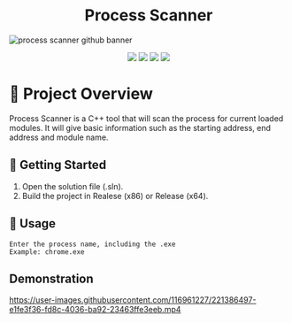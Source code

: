 <h1 align="center">Process Scanner</h1>

![process scanner github banner](https://user-images.githubusercontent.com/116961227/221389858-d7c6b97c-973d-4682-a850-a232e197d44b.png)  

<p align="center">
  <img src="https://camo.githubusercontent.com/24a30795e82acbe97d52679bad22f606eb8e81723c08bc271dbd6d9ff0ea7022/68747470733a2f2f696d672e736869656c64732e696f2f62616467652f6c616e67756167652d432532422532422d2532336633346237642e7376673f7374796c653d666f722d7468652d6261646765266c6f676f3d6170707665796f72">
  <img src="https://camo.githubusercontent.com/84f42f3d8ef4a6099b5607c98cbb247321215894bf3ac2e4fb6ee15b3eed619d/68747470733a2f2f696d672e736869656c64732e696f2f62616467652f706c6174666f726d2d57696e646f77732d3030373864372e7376673f7374796c653d666f722d7468652d6261646765266c6f676f3d6170707665796f72">
  <img src="https://camo.githubusercontent.com/5ea2ccf2a2704626d0f780740a4eed86dc5abb7cb150191b16a20a6b6162751d/68747470733a2f2f696d672e736869656c64732e696f2f62616467652f617263682d7836342d677265656e2e7376673f7374796c653d666f722d7468652d6261646765266c6f676f3d6170707665796f72">
  <img src="https://camo.githubusercontent.com/4caf9d14d59a3f73a89fd007854441d3869e6f725cc7363a41d6775a804b3a8f/68747470733a2f2f696d672e736869656c64732e696f2f62616467652f617263682d7838362d7265642e7376673f7374796c653d666f722d7468652d6261646765266c6f676f3d6170707665796f72">
</p>

# 📖 Project Overview
Process Scanner is a C++ tool that will scan the process for current loaded modules.
It will give basic information such as the starting address, end address and module name.

## 🚀 Getting Started
1. Open the solution file (.sln).
2. Build the project in Realese (x86) or Release (x64).

## 🧪 Usage

```
Enter the process name, including the .exe
Example: chrome.exe
```
## Demonstration
https://user-images.githubusercontent.com/116961227/221386497-e1fe3f36-fd8c-4036-ba92-23463ffe3eeb.mp4

